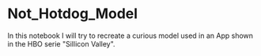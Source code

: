 # Not_Hotdog_Model
In this notebook I will try to recreate a curious model used in an App shown in the HBO serie "Sillicon Valley". 
